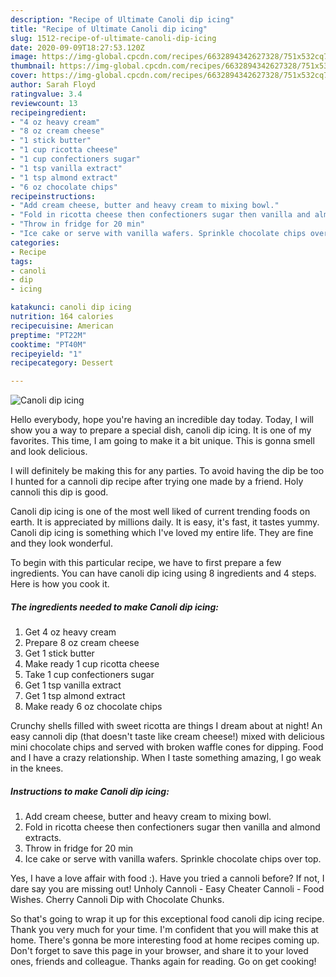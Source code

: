 ```yaml
---
description: "Recipe of Ultimate Canoli dip icing"
title: "Recipe of Ultimate Canoli dip icing"
slug: 1512-recipe-of-ultimate-canoli-dip-icing
date: 2020-09-09T18:27:53.120Z
image: https://img-global.cpcdn.com/recipes/6632894342627328/751x532cq70/canoli-dip-icing-recipe-main-photo.jpg
thumbnail: https://img-global.cpcdn.com/recipes/6632894342627328/751x532cq70/canoli-dip-icing-recipe-main-photo.jpg
cover: https://img-global.cpcdn.com/recipes/6632894342627328/751x532cq70/canoli-dip-icing-recipe-main-photo.jpg
author: Sarah Floyd
ratingvalue: 3.4
reviewcount: 13
recipeingredient:
- "4 oz heavy cream"
- "8 oz cream cheese"
- "1 stick butter"
- "1 cup ricotta cheese"
- "1 cup confectioners sugar"
- "1 tsp vanilla extract"
- "1 tsp almond extract"
- "6 oz chocolate chips"
recipeinstructions:
- "Add cream cheese, butter and heavy cream to mixing bowl."
- "Fold in ricotta cheese then confectioners sugar then vanilla and almond extracts."
- "Throw in fridge for 20 min"
- "Ice cake or serve with vanilla wafers. Sprinkle chocolate chips over top."
categories:
- Recipe
tags:
- canoli
- dip
- icing

katakunci: canoli dip icing 
nutrition: 164 calories
recipecuisine: American
preptime: "PT22M"
cooktime: "PT40M"
recipeyield: "1"
recipecategory: Dessert

---
```



![Canoli dip icing](https://img-global.cpcdn.com/recipes/6632894342627328/751x532cq70/canoli-dip-icing-recipe-main-photo.jpg)

Hello everybody, hope you're having an incredible day today. Today, I will show you a way to prepare a special dish, canoli dip icing. It is one of my favorites. This time, I am going to make it a bit unique. This is gonna smell and look delicious.

I will definitely be making this for any parties. To avoid having the dip be too I hunted for a cannoli dip recipe after trying one made by a friend. Holy cannoli this dip is good.

Canoli dip icing is one of the most well liked of current trending foods on earth. It is appreciated by millions daily. It is easy, it's fast, it tastes yummy. Canoli dip icing is something which I've loved my entire life. They are fine and they look wonderful.


To begin with this particular recipe, we have to first prepare a few ingredients. You can have canoli dip icing using 8 ingredients and 4 steps. Here is how you cook it.

<!--inarticleads1-->

##### The ingredients needed to make Canoli dip icing:

1. Get 4 oz heavy cream
1. Prepare 8 oz cream cheese
1. Get 1 stick butter
1. Make ready 1 cup ricotta cheese
1. Take 1 cup confectioners sugar
1. Get 1 tsp vanilla extract
1. Get 1 tsp almond extract
1. Make ready 6 oz chocolate chips


Crunchy shells filled with sweet ricotta are things I dream about at night! An easy cannoli dip (that doesn&#39;t taste like cream cheese!) mixed with delicious mini chocolate chips and served with broken waffle cones for dipping. Food and I have a crazy relationship. When I taste something amazing, I go weak in the knees. 

<!--inarticleads2-->

##### Instructions to make Canoli dip icing:

1. Add cream cheese, butter and heavy cream to mixing bowl.
1. Fold in ricotta cheese then confectioners sugar then vanilla and almond extracts.
1. Throw in fridge for 20 min
1. Ice cake or serve with vanilla wafers. Sprinkle chocolate chips over top.


Yes, I have a love affair with food :). Have you tried a cannoli before? If not, I dare say you are missing out! Unholy Cannoli - Easy Cheater Cannoli - Food Wishes. Cherry Cannoli Dip with Chocolate Chunks. 

So that's going to wrap it up for this exceptional food canoli dip icing recipe. Thank you very much for your time. I'm confident that you will make this at home. There's gonna be more interesting food at home recipes coming up. Don't forget to save this page in your browser, and share it to your loved ones, friends and colleague. Thanks again for reading. Go on get cooking!
